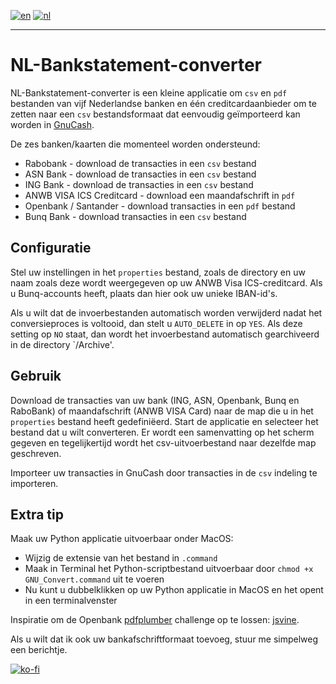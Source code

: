 [![en](https://img.shields.io/badge/lang-en-red.svg)](https://github.com/JensTec/NL-Bankstatement-converter/)
[![nl](https://img.shields.io/badge/lang-nl-yellow.svg)](https://github.com/JensTec/NL-Bankstatement-converter/blob/main/README.nl.md)
***

# NL-Bankstatement-converter

NL-Bankstatement-converter is een kleine applicatie om `csv` en `pdf` bestanden van vijf Nederlandse banken en één creditcardaanbieder om te zetten naar een `csv` bestandsformaat dat eenvoudig geïmporteerd kan worden in [GnuCash](https://github.com/Gnucash/gnucash).

De zes banken/kaarten die momenteel worden ondersteund:
* Rabobank - download de transacties in een `csv` bestand
* ASN Bank - download de transacties in een `csv` bestand
* ING Bank - download de transacties in een `csv` bestand
* ANWB VISA ICS Creditcard - download een maandafschrift in `pdf`
* Openbank / Santander - download transacties in een `pdf` bestand
* Bunq Bank - download transacties in een `csv` bestand

## Configuratie

Stel uw instellingen in het `properties` bestand, zoals de directory en uw naam zoals deze wordt weergegeven op uw ANWB Visa ICS-creditcard. Als u Bunq-accounts heeft, plaats dan hier ook uw unieke IBAN-id's.

Als u wilt dat de invoerbestanden automatisch worden verwijderd nadat het conversieproces is voltooid, dan stelt u `AUTO_DELETE` in op `YES`. Als deze setting op `NO` staat, dan wordt het invoerbestand automatisch gearchiveerd in de directory `/Archive'.

## Gebruik

Download de transacties van uw bank (ING, ASN, Openbank, Bunq en RaboBank) of maandafschrift (ANWB VISA Card) naar de map die u in het `properties` bestand heeft gedefiniëerd.
Start de applicatie en selecteer het bestand dat u wilt converteren. Er wordt een samenvatting op het scherm gegeven en tegelijkertijd wordt het csv-uitvoerbestand naar dezelfde map geschreven.

Importeer uw transacties in GnuCash door transacties in de `csv` indeling te importeren.

## Extra tip

Maak uw Python applicatie uitvoerbaar onder MacOS:

- Wijzig de extensie van het bestand in `.command`
- Maak in Terminal het Python-scriptbestand uitvoerbaar door `chmod +x GNU_Convert.command` uit te voeren
- Nu kunt u dubbelklikken op uw Python applicatie in MacOS en het opent in een terminalvenster

Inspiratie om de Openbank [pdfplumber](https://pypi.org/project/pdfplumber/#extracting-tables) challenge op te lossen: [jsvine](https://github.com/jsvine/pdfplumber/blob/stable/examples/notebooks/extract-table-nics.ipynb).

Als u wilt dat ik ook uw bankafschriftformaat toevoeg, stuur me simpelweg een berichtje.

[![ko-fi](https://ko-fi.com/img/githubbutton_sm.svg)](https://ko-fi.com/X8X1O747G)
